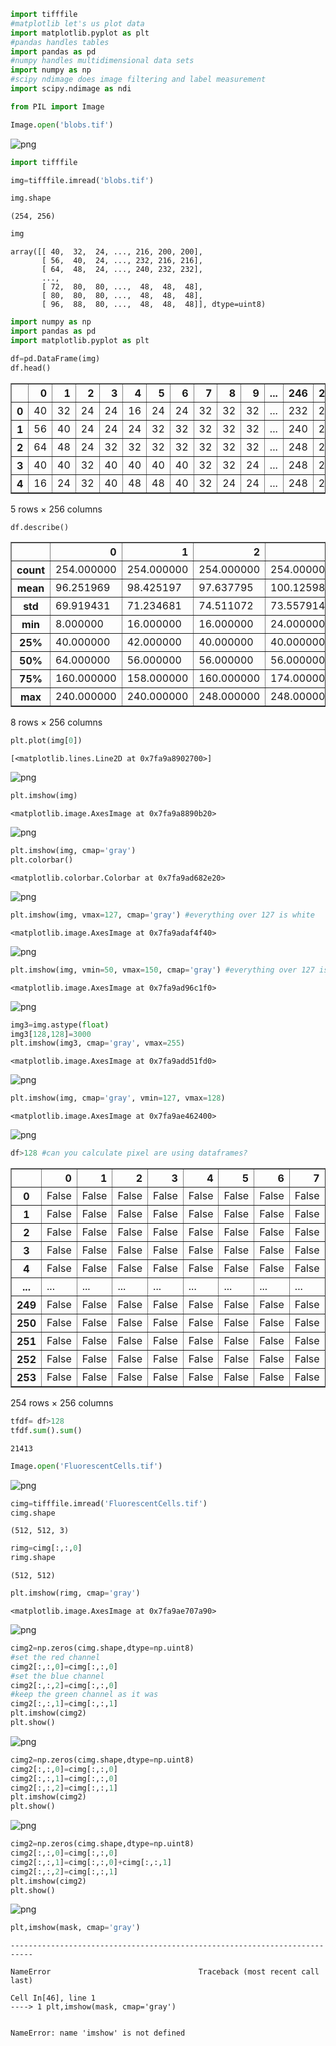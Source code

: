 ```python
import tifffile
#matplotlib let's us plot data
import matplotlib.pyplot as plt
#pandas handles tables
import pandas as pd
#numpy handles multidimensional data sets
import numpy as np
#scipy ndimage does image filtering and label measurement
import scipy.ndimage as ndi
```


```python
from PIL import Image
```


```python
Image.open('blobs.tif')
```




    
![png](output_2_0.png)
    




```python
import tifffile
```


```python
img=tifffile.imread('blobs.tif')
```


```python
img.shape
```




    (254, 256)




```python
img
```




    array([[ 40,  32,  24, ..., 216, 200, 200],
           [ 56,  40,  24, ..., 232, 216, 216],
           [ 64,  48,  24, ..., 240, 232, 232],
           ...,
           [ 72,  80,  80, ...,  48,  48,  48],
           [ 80,  80,  80, ...,  48,  48,  48],
           [ 96,  88,  80, ...,  48,  48,  48]], dtype=uint8)




```python
import numpy as np
import pandas as pd
import matplotlib.pyplot as plt
```


```python
df=pd.DataFrame(img)
df.head()
```




<div>
<style scoped>
    .dataframe tbody tr th:only-of-type {
        vertical-align: middle;
    }

    .dataframe tbody tr th {
        vertical-align: top;
    }

    .dataframe thead th {
        text-align: right;
    }
</style>
<table border="1" class="dataframe">
  <thead>
    <tr style="text-align: right;">
      <th></th>
      <th>0</th>
      <th>1</th>
      <th>2</th>
      <th>3</th>
      <th>4</th>
      <th>5</th>
      <th>6</th>
      <th>7</th>
      <th>8</th>
      <th>9</th>
      <th>...</th>
      <th>246</th>
      <th>247</th>
      <th>248</th>
      <th>249</th>
      <th>250</th>
      <th>251</th>
      <th>252</th>
      <th>253</th>
      <th>254</th>
      <th>255</th>
    </tr>
  </thead>
  <tbody>
    <tr>
      <th>0</th>
      <td>40</td>
      <td>32</td>
      <td>24</td>
      <td>24</td>
      <td>16</td>
      <td>24</td>
      <td>24</td>
      <td>32</td>
      <td>32</td>
      <td>32</td>
      <td>...</td>
      <td>232</td>
      <td>240</td>
      <td>240</td>
      <td>240</td>
      <td>240</td>
      <td>240</td>
      <td>232</td>
      <td>216</td>
      <td>200</td>
      <td>200</td>
    </tr>
    <tr>
      <th>1</th>
      <td>56</td>
      <td>40</td>
      <td>24</td>
      <td>24</td>
      <td>24</td>
      <td>32</td>
      <td>32</td>
      <td>32</td>
      <td>32</td>
      <td>32</td>
      <td>...</td>
      <td>240</td>
      <td>248</td>
      <td>248</td>
      <td>248</td>
      <td>248</td>
      <td>240</td>
      <td>240</td>
      <td>232</td>
      <td>216</td>
      <td>216</td>
    </tr>
    <tr>
      <th>2</th>
      <td>64</td>
      <td>48</td>
      <td>24</td>
      <td>32</td>
      <td>32</td>
      <td>32</td>
      <td>32</td>
      <td>32</td>
      <td>32</td>
      <td>32</td>
      <td>...</td>
      <td>248</td>
      <td>248</td>
      <td>248</td>
      <td>248</td>
      <td>248</td>
      <td>248</td>
      <td>240</td>
      <td>240</td>
      <td>232</td>
      <td>232</td>
    </tr>
    <tr>
      <th>3</th>
      <td>40</td>
      <td>40</td>
      <td>32</td>
      <td>40</td>
      <td>40</td>
      <td>40</td>
      <td>40</td>
      <td>32</td>
      <td>32</td>
      <td>24</td>
      <td>...</td>
      <td>248</td>
      <td>248</td>
      <td>248</td>
      <td>248</td>
      <td>248</td>
      <td>248</td>
      <td>248</td>
      <td>240</td>
      <td>232</td>
      <td>232</td>
    </tr>
    <tr>
      <th>4</th>
      <td>16</td>
      <td>24</td>
      <td>32</td>
      <td>40</td>
      <td>48</td>
      <td>48</td>
      <td>40</td>
      <td>32</td>
      <td>24</td>
      <td>24</td>
      <td>...</td>
      <td>248</td>
      <td>248</td>
      <td>240</td>
      <td>248</td>
      <td>248</td>
      <td>248</td>
      <td>248</td>
      <td>240</td>
      <td>232</td>
      <td>232</td>
    </tr>
  </tbody>
</table>
<p>5 rows × 256 columns</p>
</div>




```python
df.describe()
```




<div>
<style scoped>
    .dataframe tbody tr th:only-of-type {
        vertical-align: middle;
    }

    .dataframe tbody tr th {
        vertical-align: top;
    }

    .dataframe thead th {
        text-align: right;
    }
</style>
<table border="1" class="dataframe">
  <thead>
    <tr style="text-align: right;">
      <th></th>
      <th>0</th>
      <th>1</th>
      <th>2</th>
      <th>3</th>
      <th>4</th>
      <th>5</th>
      <th>6</th>
      <th>7</th>
      <th>8</th>
      <th>9</th>
      <th>...</th>
      <th>246</th>
      <th>247</th>
      <th>248</th>
      <th>249</th>
      <th>250</th>
      <th>251</th>
      <th>252</th>
      <th>253</th>
      <th>254</th>
      <th>255</th>
    </tr>
  </thead>
  <tbody>
    <tr>
      <th>count</th>
      <td>254.000000</td>
      <td>254.000000</td>
      <td>254.000000</td>
      <td>254.000000</td>
      <td>254.000000</td>
      <td>254.000000</td>
      <td>254.000000</td>
      <td>254.000000</td>
      <td>254.000000</td>
      <td>254.000000</td>
      <td>...</td>
      <td>254.000000</td>
      <td>254.000000</td>
      <td>254.000000</td>
      <td>254.000000</td>
      <td>254.000000</td>
      <td>254.000000</td>
      <td>254.000000</td>
      <td>254.000000</td>
      <td>254.000000</td>
      <td>254.000000</td>
    </tr>
    <tr>
      <th>mean</th>
      <td>96.251969</td>
      <td>98.425197</td>
      <td>97.637795</td>
      <td>100.125984</td>
      <td>99.401575</td>
      <td>102.992126</td>
      <td>103.590551</td>
      <td>105.354331</td>
      <td>104.188976</td>
      <td>106.047244</td>
      <td>...</td>
      <td>108.251969</td>
      <td>109.826772</td>
      <td>108.881890</td>
      <td>111.842520</td>
      <td>111.716535</td>
      <td>114.488189</td>
      <td>113.763780</td>
      <td>114.582677</td>
      <td>112.094488</td>
      <td>112.094488</td>
    </tr>
    <tr>
      <th>std</th>
      <td>69.919431</td>
      <td>71.234681</td>
      <td>74.511072</td>
      <td>73.557914</td>
      <td>74.844266</td>
      <td>73.317707</td>
      <td>73.844335</td>
      <td>71.089047</td>
      <td>70.082248</td>
      <td>67.400503</td>
      <td>...</td>
      <td>76.434784</td>
      <td>76.934559</td>
      <td>79.855068</td>
      <td>79.541614</td>
      <td>81.162590</td>
      <td>80.051255</td>
      <td>81.366439</td>
      <td>79.612544</td>
      <td>79.944589</td>
      <td>79.944589</td>
    </tr>
    <tr>
      <th>min</th>
      <td>8.000000</td>
      <td>16.000000</td>
      <td>16.000000</td>
      <td>24.000000</td>
      <td>8.000000</td>
      <td>16.000000</td>
      <td>8.000000</td>
      <td>16.000000</td>
      <td>16.000000</td>
      <td>16.000000</td>
      <td>...</td>
      <td>16.000000</td>
      <td>24.000000</td>
      <td>16.000000</td>
      <td>24.000000</td>
      <td>24.000000</td>
      <td>24.000000</td>
      <td>16.000000</td>
      <td>16.000000</td>
      <td>16.000000</td>
      <td>16.000000</td>
    </tr>
    <tr>
      <th>25%</th>
      <td>40.000000</td>
      <td>42.000000</td>
      <td>40.000000</td>
      <td>40.000000</td>
      <td>40.000000</td>
      <td>48.000000</td>
      <td>40.000000</td>
      <td>48.000000</td>
      <td>48.000000</td>
      <td>48.000000</td>
      <td>...</td>
      <td>40.000000</td>
      <td>48.000000</td>
      <td>48.000000</td>
      <td>48.000000</td>
      <td>40.000000</td>
      <td>48.000000</td>
      <td>40.000000</td>
      <td>48.000000</td>
      <td>48.000000</td>
      <td>48.000000</td>
    </tr>
    <tr>
      <th>50%</th>
      <td>64.000000</td>
      <td>56.000000</td>
      <td>56.000000</td>
      <td>56.000000</td>
      <td>64.000000</td>
      <td>64.000000</td>
      <td>64.000000</td>
      <td>64.000000</td>
      <td>64.000000</td>
      <td>76.000000</td>
      <td>...</td>
      <td>64.000000</td>
      <td>64.000000</td>
      <td>64.000000</td>
      <td>72.000000</td>
      <td>64.000000</td>
      <td>64.000000</td>
      <td>68.000000</td>
      <td>72.000000</td>
      <td>64.000000</td>
      <td>64.000000</td>
    </tr>
    <tr>
      <th>75%</th>
      <td>160.000000</td>
      <td>158.000000</td>
      <td>160.000000</td>
      <td>174.000000</td>
      <td>182.000000</td>
      <td>182.000000</td>
      <td>184.000000</td>
      <td>184.000000</td>
      <td>184.000000</td>
      <td>176.000000</td>
      <td>...</td>
      <td>192.000000</td>
      <td>198.000000</td>
      <td>208.000000</td>
      <td>208.000000</td>
      <td>208.000000</td>
      <td>206.000000</td>
      <td>200.000000</td>
      <td>208.000000</td>
      <td>206.000000</td>
      <td>206.000000</td>
    </tr>
    <tr>
      <th>max</th>
      <td>240.000000</td>
      <td>240.000000</td>
      <td>248.000000</td>
      <td>248.000000</td>
      <td>248.000000</td>
      <td>240.000000</td>
      <td>232.000000</td>
      <td>232.000000</td>
      <td>232.000000</td>
      <td>232.000000</td>
      <td>...</td>
      <td>248.000000</td>
      <td>248.000000</td>
      <td>248.000000</td>
      <td>248.000000</td>
      <td>248.000000</td>
      <td>248.000000</td>
      <td>248.000000</td>
      <td>248.000000</td>
      <td>248.000000</td>
      <td>248.000000</td>
    </tr>
  </tbody>
</table>
<p>8 rows × 256 columns</p>
</div>




```python
plt.plot(img[0])
```




    [<matplotlib.lines.Line2D at 0x7fa9a8902700>]




    
![png](output_10_1.png)
    



```python
plt.imshow(img)
```




    <matplotlib.image.AxesImage at 0x7fa9a8890b20>




    
![png](output_11_1.png)
    



```python
plt.imshow(img, cmap='gray')
plt.colorbar()
```




    <matplotlib.colorbar.Colorbar at 0x7fa9ad682e20>




    
![png](output_12_1.png)
    



```python
plt.imshow(img, vmax=127, cmap='gray') #everything over 127 is white
```




    <matplotlib.image.AxesImage at 0x7fa9adaf4f40>




    
![png](output_13_1.png)
    



```python
plt.imshow(img, vmin=50, vmax=150, cmap='gray') #everything over 127 is white
```




    <matplotlib.image.AxesImage at 0x7fa9ad96c1f0>




    
![png](output_14_1.png)
    



```python
img3=img.astype(float)
img3[128,128]=3000
plt.imshow(img3, cmap='gray', vmax=255)
```




    <matplotlib.image.AxesImage at 0x7fa9add51fd0>




    
![png](output_15_1.png)
    



```python
plt.imshow(img, cmap='gray', vmin=127, vmax=128)
```




    <matplotlib.image.AxesImage at 0x7fa9ae462400>




    
![png](output_16_1.png)
    



```python
df>128 #can you calculate pixel are using dataframes?
```




<div>
<style scoped>
    .dataframe tbody tr th:only-of-type {
        vertical-align: middle;
    }

    .dataframe tbody tr th {
        vertical-align: top;
    }

    .dataframe thead th {
        text-align: right;
    }
</style>
<table border="1" class="dataframe">
  <thead>
    <tr style="text-align: right;">
      <th></th>
      <th>0</th>
      <th>1</th>
      <th>2</th>
      <th>3</th>
      <th>4</th>
      <th>5</th>
      <th>6</th>
      <th>7</th>
      <th>8</th>
      <th>9</th>
      <th>...</th>
      <th>246</th>
      <th>247</th>
      <th>248</th>
      <th>249</th>
      <th>250</th>
      <th>251</th>
      <th>252</th>
      <th>253</th>
      <th>254</th>
      <th>255</th>
    </tr>
  </thead>
  <tbody>
    <tr>
      <th>0</th>
      <td>False</td>
      <td>False</td>
      <td>False</td>
      <td>False</td>
      <td>False</td>
      <td>False</td>
      <td>False</td>
      <td>False</td>
      <td>False</td>
      <td>False</td>
      <td>...</td>
      <td>True</td>
      <td>True</td>
      <td>True</td>
      <td>True</td>
      <td>True</td>
      <td>True</td>
      <td>True</td>
      <td>True</td>
      <td>True</td>
      <td>True</td>
    </tr>
    <tr>
      <th>1</th>
      <td>False</td>
      <td>False</td>
      <td>False</td>
      <td>False</td>
      <td>False</td>
      <td>False</td>
      <td>False</td>
      <td>False</td>
      <td>False</td>
      <td>False</td>
      <td>...</td>
      <td>True</td>
      <td>True</td>
      <td>True</td>
      <td>True</td>
      <td>True</td>
      <td>True</td>
      <td>True</td>
      <td>True</td>
      <td>True</td>
      <td>True</td>
    </tr>
    <tr>
      <th>2</th>
      <td>False</td>
      <td>False</td>
      <td>False</td>
      <td>False</td>
      <td>False</td>
      <td>False</td>
      <td>False</td>
      <td>False</td>
      <td>False</td>
      <td>False</td>
      <td>...</td>
      <td>True</td>
      <td>True</td>
      <td>True</td>
      <td>True</td>
      <td>True</td>
      <td>True</td>
      <td>True</td>
      <td>True</td>
      <td>True</td>
      <td>True</td>
    </tr>
    <tr>
      <th>3</th>
      <td>False</td>
      <td>False</td>
      <td>False</td>
      <td>False</td>
      <td>False</td>
      <td>False</td>
      <td>False</td>
      <td>False</td>
      <td>False</td>
      <td>False</td>
      <td>...</td>
      <td>True</td>
      <td>True</td>
      <td>True</td>
      <td>True</td>
      <td>True</td>
      <td>True</td>
      <td>True</td>
      <td>True</td>
      <td>True</td>
      <td>True</td>
    </tr>
    <tr>
      <th>4</th>
      <td>False</td>
      <td>False</td>
      <td>False</td>
      <td>False</td>
      <td>False</td>
      <td>False</td>
      <td>False</td>
      <td>False</td>
      <td>False</td>
      <td>False</td>
      <td>...</td>
      <td>True</td>
      <td>True</td>
      <td>True</td>
      <td>True</td>
      <td>True</td>
      <td>True</td>
      <td>True</td>
      <td>True</td>
      <td>True</td>
      <td>True</td>
    </tr>
    <tr>
      <th>...</th>
      <td>...</td>
      <td>...</td>
      <td>...</td>
      <td>...</td>
      <td>...</td>
      <td>...</td>
      <td>...</td>
      <td>...</td>
      <td>...</td>
      <td>...</td>
      <td>...</td>
      <td>...</td>
      <td>...</td>
      <td>...</td>
      <td>...</td>
      <td>...</td>
      <td>...</td>
      <td>...</td>
      <td>...</td>
      <td>...</td>
      <td>...</td>
    </tr>
    <tr>
      <th>249</th>
      <td>False</td>
      <td>False</td>
      <td>False</td>
      <td>False</td>
      <td>False</td>
      <td>False</td>
      <td>False</td>
      <td>False</td>
      <td>False</td>
      <td>False</td>
      <td>...</td>
      <td>False</td>
      <td>False</td>
      <td>False</td>
      <td>False</td>
      <td>False</td>
      <td>False</td>
      <td>False</td>
      <td>False</td>
      <td>False</td>
      <td>False</td>
    </tr>
    <tr>
      <th>250</th>
      <td>False</td>
      <td>False</td>
      <td>False</td>
      <td>False</td>
      <td>False</td>
      <td>False</td>
      <td>False</td>
      <td>False</td>
      <td>False</td>
      <td>False</td>
      <td>...</td>
      <td>False</td>
      <td>False</td>
      <td>False</td>
      <td>False</td>
      <td>False</td>
      <td>False</td>
      <td>False</td>
      <td>False</td>
      <td>False</td>
      <td>False</td>
    </tr>
    <tr>
      <th>251</th>
      <td>False</td>
      <td>False</td>
      <td>False</td>
      <td>False</td>
      <td>False</td>
      <td>False</td>
      <td>False</td>
      <td>False</td>
      <td>False</td>
      <td>False</td>
      <td>...</td>
      <td>False</td>
      <td>False</td>
      <td>False</td>
      <td>False</td>
      <td>False</td>
      <td>False</td>
      <td>False</td>
      <td>False</td>
      <td>False</td>
      <td>False</td>
    </tr>
    <tr>
      <th>252</th>
      <td>False</td>
      <td>False</td>
      <td>False</td>
      <td>False</td>
      <td>False</td>
      <td>False</td>
      <td>False</td>
      <td>False</td>
      <td>False</td>
      <td>False</td>
      <td>...</td>
      <td>False</td>
      <td>False</td>
      <td>False</td>
      <td>False</td>
      <td>False</td>
      <td>False</td>
      <td>False</td>
      <td>False</td>
      <td>False</td>
      <td>False</td>
    </tr>
    <tr>
      <th>253</th>
      <td>False</td>
      <td>False</td>
      <td>False</td>
      <td>False</td>
      <td>False</td>
      <td>False</td>
      <td>False</td>
      <td>False</td>
      <td>False</td>
      <td>False</td>
      <td>...</td>
      <td>False</td>
      <td>False</td>
      <td>False</td>
      <td>False</td>
      <td>False</td>
      <td>False</td>
      <td>False</td>
      <td>False</td>
      <td>False</td>
      <td>False</td>
    </tr>
  </tbody>
</table>
<p>254 rows × 256 columns</p>
</div>




```python
tfdf= df>128
tfdf.sum().sum()
```




    21413




```python
Image.open('FluorescentCells.tif')
```




    
![png](output_19_0.png)
    




```python
cimg=tifffile.imread('FluorescentCells.tif')
cimg.shape
```




    (512, 512, 3)




```python
rimg=cimg[:,:,0]
rimg.shape
```




    (512, 512)




```python
plt.imshow(rimg, cmap='gray')
```




    <matplotlib.image.AxesImage at 0x7fa9ae707a90>




    
![png](output_22_1.png)
    



```python
cimg2=np.zeros(cimg.shape,dtype=np.uint8)
#set the red channel
cimg2[:,:,0]=cimg[:,:,0]
#set the blue channel
cimg2[:,:,2]=cimg[:,:,0]
#keep the green channel as it was
cimg2[:,:,1]=cimg[:,:,1]
plt.imshow(cimg2)
plt.show()
```


    
![png](output_23_0.png)
    



```python
cimg2=np.zeros(cimg.shape,dtype=np.uint8)
cimg2[:,:,0]=cimg[:,:,0]
cimg2[:,:,1]=cimg[:,:,0]
cimg2[:,:,2]=cimg[:,:,1]
plt.imshow(cimg2)
plt.show()
```


    
![png](output_24_0.png)
    



```python
cimg2=np.zeros(cimg.shape,dtype=np.uint8)
cimg2[:,:,0]=cimg[:,:,0]
cimg2[:,:,1]=cimg[:,:,0]+cimg[:,:,1]
cimg2[:,:,2]=cimg[:,:,1]
plt.imshow(cimg2)
plt.show()
```


    
![png](output_25_0.png)
    



```python
plt,imshow(mask, cmap='gray')
```


    ---------------------------------------------------------------------------

    NameError                                 Traceback (most recent call last)

    Cell In[46], line 1
    ----> 1 plt,imshow(mask, cmap='gray')


    NameError: name 'imshow' is not defined



```python

```


```python

```


```python

```
